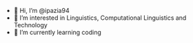 - 👋 Hi, I’m @ipazia94
- 👀 I’m interested in Linguistics, Computational Linguistics and Technology
- 🌱 I’m currently learning coding


<!---
ipazia94/ipazia94 is a ✨ special ✨ repository because its `README.md` (this file) appears on your GitHub profile.
You can click the Preview link to take a look at your changes.
--->
